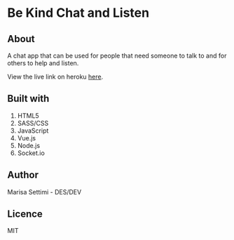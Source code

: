 # Be Kind Chat and Listen

## About

A chat app that can be used for people that need someone to talk to and for others to help and listen.

View the live link on heroku [here](https://settimi-m-chat-app.herokuapp.com/).

## Built with

1. HTML5
2. SASS/CSS
3. JavaScript
4. Vue.js
5. Node.js
6. Socket.io

## Author

Marisa Settimi - DES/DEV

## Licence 

MIT


